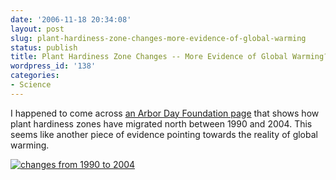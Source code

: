 ```yaml
---
date: '2006-11-18 20:34:08'
layout: post
slug: plant-hardiness-zone-changes-more-evidence-of-global-warming
status: publish
title: Plant Hardiness Zone Changes -- More Evidence of Global Warming?
wordpress_id: '138'
categories:
- Science
---
```


I happened to come across [an Arbor Day Foundation page](http://www.arborday.org/media/mapchanges.cfm) that shows how plant hardiness zones have migrated north between 1990 and 2004.  This seems like another piece of evidence pointing towards the reality of global warming.

[![changes from 1990 to 2004](http://www.arborday.org/media/graphics/hard_change_04.png)](http://www.arborday.org/media/map_change.cfm)
